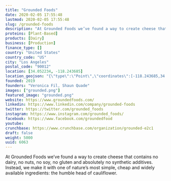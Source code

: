 ```yaml
---
title: "Grounded Foods"
date: 2020-02-05 17:55:48
lastmod: 2020-02-05 17:55:48
slug: /grounded-foods
description: "At Grounded Foods we’ve found a way to create cheese that contains no dairy, no nuts, no soy, no gluten and absolutely no synthetic additives. Instead, we make it with one of nature’s most simple, cheap and widely available ingredients: the humble head of cauliflower."
proteins: [Plant-Based]
products: [Dairy]
business: [Production]
finance_type: []
country: "United States"
country_code: "US"
city: "Los Angeles"
postal_code: "90012"
location: [34.052234, -118.243685]
location_geojson: "{\"type\":\"Point\",\"coordinates\":[-118.243685,34.052234]}"
founded: 2019
founders: "Veronica Fil, Shaun Quade"
images: ["grounded.png"]
featured_image: "grounded.png"
website: https://www.groundedfoods.com/
linkedin: https://www.linkedin.com/company/grounded-foods
twitter: https://twitter.com/grounded_foods
instagram: https://www.instagram.com/grounded_foods/
facebook: https://www.facebook.com/groundedfood
youtube: 
crunchbase: https://www.crunchbase.com/organization/grounded-e2c1
draft: false
weight: 5000
uuid: 6063
---
```

At Grounded Foods we’ve found a way to create cheese that contains no dairy, no nuts, no soy, no gluten and absolutely no synthetic additives. Instead, we make it with one of nature’s most simple, cheap and widely available ingredients: the humble head of cauliflower.
